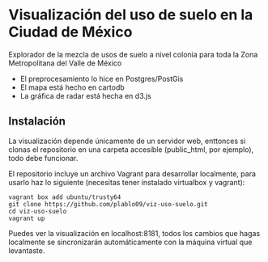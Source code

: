 # Visualización del uso de suelo en la Ciudad de México

Explorador de la mezcla de usos de suelo a nivel colonia para toda la Zona Metropolitana del Valle de México

* El preprocesamiento lo hice en Postgres/PostGis
* El mapa está hecho en cartodb
* La gráfica de radar está hecha en d3.js

## Instalación

La visualización depende únicamente de un servidor web, enttonces si clonas el repositorio en una carpeta accesible (public_html, por ejemplo), todo debe funcionar.

El repositorio incluye un archivo Vagrant para desarrollar localmente, para usarlo haz lo siguiente (necesitas tener instalado virtualbox y vagrant):

````shell
vagrant box add ubuntu/trusty64
git clone https://github.com/plablo09/viz-uso-suelo.git
cd viz-uso-suelo
vagrant up
````

Puedes ver la visualización en localhost:8181, todos los cambios que hagas localmente se sincronizarán automáticamente con la máquina virtual que levantaste.
